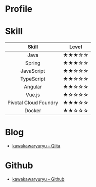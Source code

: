 # Profile

# Skill

|Skill|Level|
|:-:|:-:|
|Java|★★★☆☆|
|Spring|★★★☆☆|
|JavaScript|★★☆☆☆|
|TypeScript|★★☆☆☆|
|Angular|★★☆☆☆|
|Vue.js|★☆☆☆☆|
|Pivotal Cloud Foundry|★★★☆☆|
|Docker|★★☆☆☆|


# Blog
- [kawakawaryuryu - Qiita](https://qiita.com/kawakawaryuryu)

# Github
- [kawakawaryuryu - Github](https://github.com/kawakawaryuryu)
